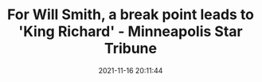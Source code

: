 ---
"title": "For Will Smith, a break point leads to 'King Richard' - Minneapolis Star Tribune"
"date": "2021-11-16 20:11:44"
"feed_name": "GOOGLENEWSMINING"
"feed_website": "https://news.google.com/search?q=mining%2Bincident&hl=en-US&gl=US&ceid=US:en"
"feed_rss": "https://news.google.com/rss/search?q=mining%2Bincident&hl=en-US&gl=US&ceid=US:en"
"link": "https://www.startribune.com/for-will-smith-a-break-point-leads-to-king-richard/600117397/"
"source": "{'href': 'https://www.startribune.com', 'title': 'Minneapolis Star Tribune'}"
"file": "_posts/2021-1-1-b90f4d31809afd799191d4168396e744d287bd65.md"
"accident": "0"
"drilling": "0"
"dead": "0"
"injured": "0"
"arrested": "0"
"place": "unknown place"
"where": "unknown site"
"causes": "unknown"
"place_uri": "unknown place"
---